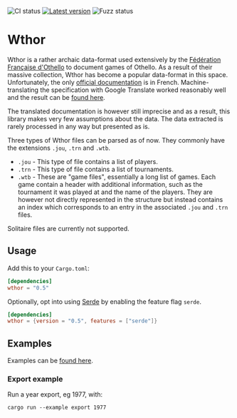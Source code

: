 ![CI status](https://github.com/LimeEng/wthor/workflows/CI/badge.svg)
[![Latest version](https://img.shields.io/crates/v/wthor.svg)](https://crates.io/crates/wthor)
![Fuzz status](https://github.com/LimeEng/wthor/workflows/Fuzz/badge.svg)

# Wthor

Wthor is a rather archaic data-format used extensively by the [Fédération Française d'Othello](https://www.ffothello.org/informatique/la-base-wthor/) to document games of Othello. As a result of their massive collection, Wthor has become a popular data-format in this space. Unfortunately, the only [official documentation](https://www.ffothello.org/wthor/Format_WThor.pdf) is in French. Machine-translating the specification with Google Translate worked reasonably well and the result can be [found here](/spec/wthor_spec.pdf).

The translated documentation is however still imprecise and as a result, this library makes very few assumptions about the data. The data extracted is rarely processed in any way but presented as is.

Three types of Wthor files can be parsed as of now. They commonly have the extensions `.jou`, `.trn` and `.wtb`.

- `.jou` - This type of file contains a list of players.
- `.trn` - This type of file contains a list of tournaments.
- `.wtb` - These are "game files", essentially a long list of games. Each game contain a header with additional information, such as the tournament it was played at and the name of the players. They are however not directly represented in the structure but instead contains an index which corresponds to an entry in the associated `.jou` and `.trn` files.

Solitaire files are currently not supported.

## Usage

Add this to your `Cargo.toml`:

```toml
[dependencies]
wthor = "0.5"
```

Optionally, opt into using [Serde](https://serde.rs/) by enabling the feature flag `serde`.
```toml
[dependencies]
wthor = {version = "0.5", features = ["serde"]}
```

## Examples

Examples can be [found here](/examples).

### Export example

Run a year export, eg 1977, with:

```
cargo run --example export 1977
```
